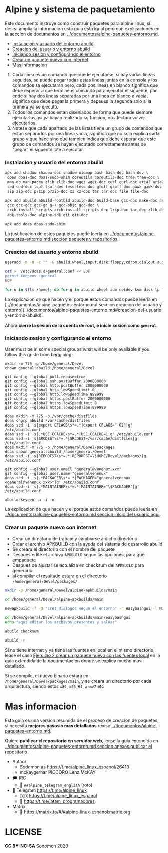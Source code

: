 # Alpine y sistema de paquetamiento

Este documento instruye como construir paquetes para alpine linux, 
si desea amplia la informacion esta guia esta igual pero con explicaciones 
en la seccion de documentos en [../documentos/alpine-paquetes-entorno.md](../documentos/alpine-paquetes-entorno.md).

- [Instalacion y usuario del entorno abuild](#instalacion-y-usuario-del-entorno-abuild)
- [Creacion del usuario y entorno abuild](#creacion-del-usuario-y-entorno-abuild)
- [Iniciando sesion y configurando el entorno](#iniciando-sesion-y-configurando-el-entorno)
- [Crear un paquete nuevo con internet](#crear-un-paquete-nuevo-con-internet)
- [Mas informacion](#mas-informacion)

1. Cada linea es un comando que puede ejecutarse, si hay varias lineas seguidas, 
se puede pegar todas estas lineas juntas en la consola y los comandos se ejecutaran
pero, cada dos lineas en blanco significa que debe esperar a que termine el 
comando para ejecutar el siguente, por ende si hay dos lineas separadas por una 
linea en blanco o vacia, significa que debe pegar la primera y depsues la segunda 
solo si la primera ya se ejecuto.
2. Todos los comandos estan diseniados de forma que puede siempre ejecutarlos asi 
ya hayan realizado su funcion, no afectara volver ejecutarlos.
3. Notese que cada apartado de las listas tiene un grupo de comandos que 
estan separados por una linea vacia, significa que no solo explica cada grupo 
y que hace sino que tambien indica que debe esperar que este grupo de comandos 
se hayan ejecutado correctamente antes de "pegar" el siguente lote a ejecutar.


### Instalacion y usuario del entorno abuild

```bash
apk add shadow shadow-doc shadow-uidmap bash bash-doc bash-dev \
 doas doas-doc doas-sudo-shim coreutils coreutils-doc tree tree-doc \
 man-db man-pages zlib zlib-doc wget wget-doc curl curl-doc aria2 aria2-doc \
 sed sed-doc lsof lsof-doc less less-doc groff groff-doc gawk gawk-doc \
 zip zip-doc p7zip p7zip-doc xz xz-doc tar tar-doc file file-doc
 
apk add abuild abuild-rootbld abuild-doc build-base gcc-doc make-doc patch-doc \
 gcc gcc-gdc gcc-go g++ gcc-objc gcc-doc \
 arch-install-scripts arch-install-scripts-doc lzip-doc tar-doc zlib-doc \
 apk-tools-doc alpine-sdk git git-doc

apk add doas doas-sudo-shim
```

La justificacion de estos paquetes puede leerla en 
[../documentos/alpine-paquetes-entorno.md seccion paquetes y repositorios](../documentos/alpine-paquetes-entorno.md#2---practica---hacer-paquetes-y-repositorios).

### Creacion del usuario y entorno abuild

```bash
useradd -m -U -c "" -G abuild,wheel,input,disk,floppy,cdrom,dialout,audio,video,lp,netdev,games,users,ping general

cat >  /etc/doas.d/general.conf << EOF
permit keepenv :general
EOF

for u in $(ls /home); do for g in abuild wheel adm netdev kvm disk lp floppy audio cdrom dialout video lp games users ping; do addgroup $u $g; done;done
```

La explicacion de que hacen y el porque estos comandos puede leerla en 
[../documentos/alpine-paquetes-entorno.md seccion creacion del usuario y entorno](../documentos/alpine-paquetes-entorno.md#creacion-del-usuario y-entorno-abuild).

Ahora **cierre la sesión de la cuenta de root, e inicie sesión como `general`**. 

### Iniciando sesion y configurando el entorno

User must be in some special groups what will be only available if you follow this guide from beggining!

```
mkdir -m 775 -p /home/general/Devel
chown general:abuild /home/general/Devel

git config --global pull.rebase=true
git config --global ssh.postBuffer 2000000000
git config --global http.postBuffer 2000000000
git config --global http.lowSpeedLimit 0
git config --global http.lowSpeedTime 999999
git config --global https.postBuffer 2000000000
git config --global https.lowSpeedLimit 0
git config --global https.lowSpeedTime 999999

doas mkdir -m 775 -p /var/cache/distfiles
doas chgrp abuild /var/cache/distfiles
doas sed -i 's|export CFLAGS\s*=.*|export CFLAGS="-O2"|g' /etc/abuild.conf
doas sed -i 's|.*USE_CCACHE\s*=.*|USE_CCACHE=1|g' /etc/abuild.conf
doas sed -i 's|SRCDEST\s*=.*|SRCDEST=/var/cache/distfiles|g' /etc/abuild.conf
doas mkdir -m 775 -p /home/general/Devel/packages
doas chown general:abuild /home/general/Devel
doas sed -i 's|REPODEST\s*=.*|REPODEST=\$HOME/Devel/packages/|g' /etc/abuild.conf

git config --global user.email "general@venenux.xxx"
git config --global user.name "generalvenenux"
doas sed -i 's|.*PACKAGER\s*=.*|PACKAGER="generalvenenux <general@venenux.xxx>"|g' /etc/abuild.conf
doas sed -i 's|.*MAINTAINER\s*=.*|MAINTAINER="\$PACKAGER"|g' /etc/abuild.conf

abuild-keygen -a -i -n
```

La explicacion de que hacen y el porque estos comandos puede leerla en 
[../documentos/alpine-paquetes-entorno.md seccion inicio del usuario aqui](../documentos/alpine-paquetes-entorno.md#iniciando-sesion-y-configurando-el-entorno).

### Crear un paquete nuevo con internet

* Crear un directorio de trabajo y cambiarse a dicho directorio
* Crear el archivo APKBUILD con la ayuda del sistema de desarrollo abuild
* Se creara el directorio con el nombre del paquete
* Despues edite el archivo `APKBUILD` segun las opciones, para que empaquete
* Despues de ajustar se actualiza en checksum del `APKBUILD` para generarlo
* al compilar el resultado estara en el directorio `/home/general/Devel/packages/`

```bash
mkdir -p /home/general/Devel/alpine-apkbuilds/main

cd /home/general/Devel/alpine-apkbuilds/main

newapkbuild -f -d "crea dialogos segun el entorno" -n easybashgui -l MIT -a https://github.com/BashGui/easybashgui/archive/refs/tags/13.0.0.tar.gz

cd /home/general/Devel/alpine-apkbuilds/main/easybashgui
echo "aqui editar los archivos presentes y salvar"

abuild checksum

abuild -r
```

Si no tiene internet y ya tiene las fuentes en local en el mismo directorio, 
lease el caso [Ejercicio 2 crear un paquete nuevo con las fuentes local](../documentos/alpine-paquetes-entorno.md#ejercicio-2-crear-un-paquete-nuevo-con-las-fuentes-local) 
en la guia extendida de la documentacion donde se explica mucho mas detallado.

Si se compilo, el nuevo binario estara en `/home/general/Devel/packages/main`, 
y se creara un directorio por cada arquitectura, siendo estos `x86`, `x86_64`, 
`armv7` etc

# Mas informacion

Esta guia es una version resumida de el proceso de creacion de paquetes, si 
necesita **mejores pasos o mas detallados** revise [../documentos/alpine-paquetes-entorno.md](../documentos/alpine-paquetes-entorno.md).

Quiere **publicar el repositorio en servidor web**, lease la guia extendida en 
[../documentos/alpine-paquetes-entorno.md seccion anexos publicar el repositorio](../documentos/alpine-paquetes-entorno.md#generacion-automatica-de-mi-repositorio).

- Author
  - Sodomon as https://t.me/alpine_linux_espanol/26413
  - mckaygerhar PICCORO Lenz McKAY
- 🗯 IRC
  - 💬 `##alpine_telegram_english` (roto)
- 📱 Telegram https://t.me/alpine_linux
  - 🇨🇴 https://t.me/alpine_linux_espanol
  - 📡 https://t.me/latam_programadores
- Matrix
  - 👥 https://matrix.to/#/#alpine-linux-espanol:matrix.org

# LICENSE

**CC BY-NC-SA** Sodomon 2020
